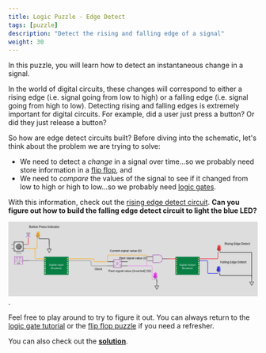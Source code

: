 ```yaml
---
title: Logic Puzzle - Edge Detect
tags: [puzzle]
description: "Detect the rising and falling edge of a signal"
weight: 30
---
```


In this puzzle, you will learn how to detect an instantaneous change in a signal.

In the world of digital circuits, these changes will correspond to either a rising edge (i.e. signal going from low to high) or a falling edge (i.e. signal going from high to low). Detecting rising and falling edges is extremely important for digital circuits. For example, did a user just press a button? Or did they just release a button?

So how are edge detect circuits built? Before diving into the schematic, let's think about the problem we are trying to solve:
* We need to detect a *change* in a signal over time...so we probably need store information in a [flip flop](/digital_design/puzzle_flipflop/), and
* We need to *compare* the values of the signal to see if it changed from low to high or high to low...so we probably need [logic gates](/digital_design/logic_gates/).

With this information, check out the [rising edge detect circuit](https://wokwi.com/projects/343585099784127058). **Can you figure out how to build the falling edge detect circuit to light the blue LED?**

[![edgedetect](images/puzzle_edgedetect.png)](https://wokwi.com/projects/343585099784127058).

Feel free to play around to try to figure it out. You can always return to the [logic gate tutorial](/digital_design/logic_gates) or the [flip flop puzzle](/digital_design/puzzle_flipflop/) if you need a refresher. 

You can also check out the [**solution**](https://wokwi.com/projects/344328880453059156).